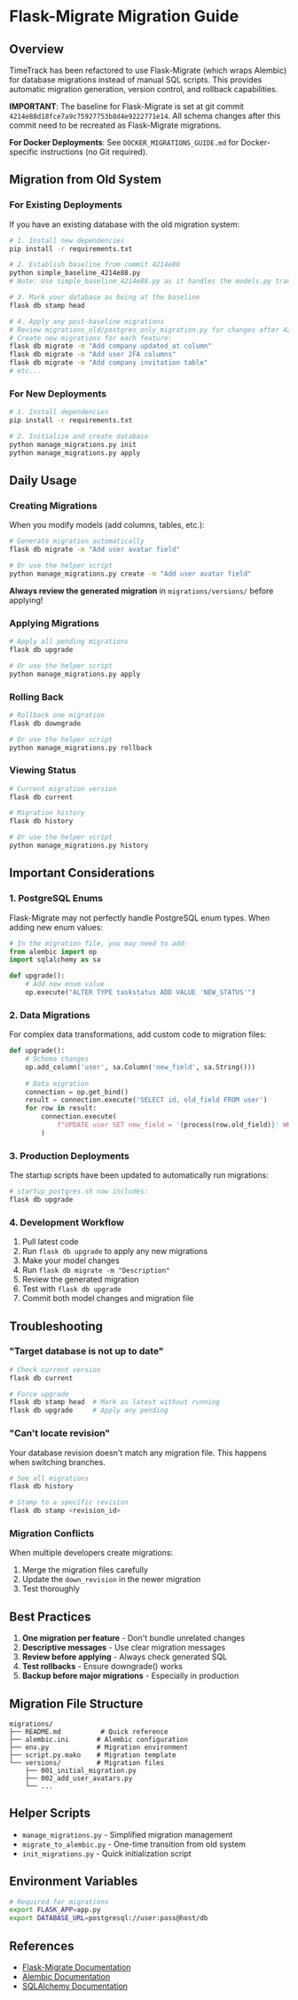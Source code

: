 # Flask-Migrate Migration Guide

## Overview

TimeTrack has been refactored to use Flask-Migrate (which wraps Alembic) for database migrations instead of manual SQL scripts. This provides automatic migration generation, version control, and rollback capabilities.

**IMPORTANT**: The baseline for Flask-Migrate is set at git commit `4214e88d18fce7a9c75927753b8d4e9222771e14`. All schema changes after this commit need to be recreated as Flask-Migrate migrations.

**For Docker Deployments**: See `DOCKER_MIGRATIONS_GUIDE.md` for Docker-specific instructions (no Git required).

## Migration from Old System

### For Existing Deployments

If you have an existing database with the old migration system:

```bash
# 1. Install new dependencies
pip install -r requirements.txt

# 2. Establish baseline from commit 4214e88
python simple_baseline_4214e88.py
# Note: Use simple_baseline_4214e88.py as it handles the models.py transition correctly

# 3. Mark your database as being at the baseline
flask db stamp head

# 4. Apply any post-baseline migrations
# Review migrations_old/postgres_only_migration.py for changes after 4214e88
# Create new migrations for each feature:
flask db migrate -m "Add company updated_at column"
flask db migrate -m "Add user 2FA columns"
flask db migrate -m "Add company invitation table"
# etc...
```

### For New Deployments

```bash
# 1. Install dependencies
pip install -r requirements.txt

# 2. Initialize and create database
python manage_migrations.py init
python manage_migrations.py apply
```

## Daily Usage

### Creating Migrations

When you modify models (add columns, tables, etc.):

```bash
# Generate migration automatically
flask db migrate -m "Add user avatar field"

# Or use the helper script
python manage_migrations.py create -m "Add user avatar field"
```

**Always review the generated migration** in `migrations/versions/` before applying!

### Applying Migrations

```bash
# Apply all pending migrations
flask db upgrade

# Or use the helper script
python manage_migrations.py apply
```

### Rolling Back

```bash
# Rollback one migration
flask db downgrade

# Or use the helper script
python manage_migrations.py rollback
```

### Viewing Status

```bash
# Current migration version
flask db current

# Migration history
flask db history

# Or use the helper script
python manage_migrations.py history
```

## Important Considerations

### 1. PostgreSQL Enums

Flask-Migrate may not perfectly handle PostgreSQL enum types. When adding new enum values:

```python
# In the migration file, you may need to add:
from alembic import op
import sqlalchemy as sa

def upgrade():
    # Add new enum value
    op.execute("ALTER TYPE taskstatus ADD VALUE 'NEW_STATUS'")
```

### 2. Data Migrations

For complex data transformations, add custom code to migration files:

```python
def upgrade():
    # Schema changes
    op.add_column('user', sa.Column('new_field', sa.String()))
    
    # Data migration
    connection = op.get_bind()
    result = connection.execute('SELECT id, old_field FROM user')
    for row in result:
        connection.execute(
            f"UPDATE user SET new_field = '{process(row.old_field)}' WHERE id = {row.id}"
        )
```

### 3. Production Deployments

The startup scripts have been updated to automatically run migrations:

```bash
# startup_postgres.sh now includes:
flask db upgrade
```

### 4. Development Workflow

1. Pull latest code
2. Run `flask db upgrade` to apply any new migrations
3. Make your model changes
4. Run `flask db migrate -m "Description"`
5. Review the generated migration
6. Test with `flask db upgrade`
7. Commit both model changes and migration file

## Troubleshooting

### "Target database is not up to date"

```bash
# Check current version
flask db current

# Force upgrade
flask db stamp head  # Mark as latest without running
flask db upgrade     # Apply any pending
```

### "Can't locate revision"

Your database revision doesn't match any migration file. This happens when switching branches.

```bash
# See all migrations
flask db history

# Stamp to a specific revision
flask db stamp <revision_id>
```

### Migration Conflicts

When multiple developers create migrations:

1. Merge the migration files carefully
2. Update the `down_revision` in the newer migration
3. Test thoroughly

## Best Practices

1. **One migration per feature** - Don't bundle unrelated changes
2. **Descriptive messages** - Use clear migration messages
3. **Review before applying** - Always check generated SQL
4. **Test rollbacks** - Ensure downgrade() works
5. **Backup before major migrations** - Especially in production

## Migration File Structure

```
migrations/
├── README.md          # Quick reference
├── alembic.ini       # Alembic configuration
├── env.py            # Migration environment
├── script.py.mako    # Migration template
└── versions/         # Migration files
    ├── 001_initial_migration.py
    ├── 002_add_user_avatars.py
    └── ...
```

## Helper Scripts

- `manage_migrations.py` - Simplified migration management
- `migrate_to_alembic.py` - One-time transition from old system
- `init_migrations.py` - Quick initialization script

## Environment Variables

```bash
# Required for migrations
export FLASK_APP=app.py
export DATABASE_URL=postgresql://user:pass@host/db
```

## References

- [Flask-Migrate Documentation](https://flask-migrate.readthedocs.io/)
- [Alembic Documentation](https://alembic.sqlalchemy.org/)
- [SQLAlchemy Documentation](https://docs.sqlalchemy.org/)